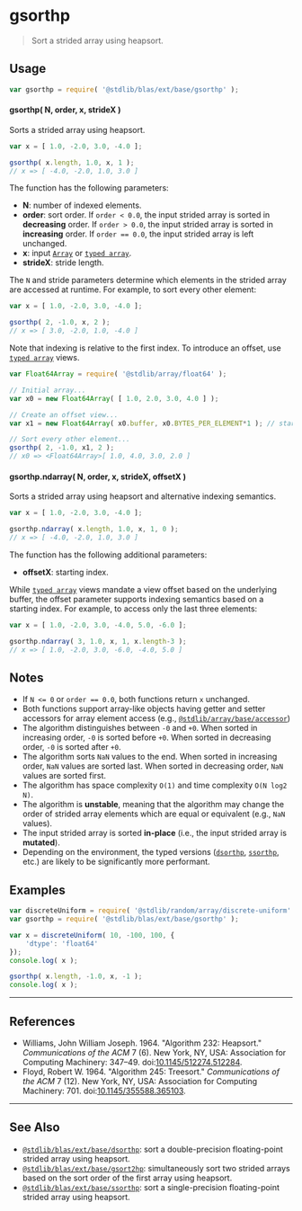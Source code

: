 <!--

@license Apache-2.0

Copyright (c) 2020 The Stdlib Authors.

Licensed under the Apache License, Version 2.0 (the "License");
you may not use this file except in compliance with the License.
You may obtain a copy of the License at

   http://www.apache.org/licenses/LICENSE-2.0

Unless required by applicable law or agreed to in writing, software
distributed under the License is distributed on an "AS IS" BASIS,
WITHOUT WARRANTIES OR CONDITIONS OF ANY KIND, either express or implied.
See the License for the specific language governing permissions and
limitations under the License.

-->

# gsorthp

> Sort a strided array using heapsort.

<section class="usage">

## Usage

```javascript
var gsorthp = require( '@stdlib/blas/ext/base/gsorthp' );
```

#### gsorthp( N, order, x, strideX )

Sorts a strided array using heapsort.

```javascript
var x = [ 1.0, -2.0, 3.0, -4.0 ];

gsorthp( x.length, 1.0, x, 1 );
// x => [ -4.0, -2.0, 1.0, 3.0 ]
```

The function has the following parameters:

-   **N**: number of indexed elements.
-   **order**: sort order. If `order < 0.0`, the input strided array is sorted in **decreasing** order. If `order > 0.0`, the input strided array is sorted in **increasing** order. If `order == 0.0`, the input strided array is left unchanged.
-   **x**: input [`Array`][mdn-array] or [`typed array`][mdn-typed-array].
-   **strideX**: stride length.

The `N` and stride parameters determine which elements in the strided array are accessed at runtime. For example, to sort every other element:

```javascript
var x = [ 1.0, -2.0, 3.0, -4.0 ];

gsorthp( 2, -1.0, x, 2 );
// x => [ 3.0, -2.0, 1.0, -4.0 ]
```

Note that indexing is relative to the first index. To introduce an offset, use [`typed array`][mdn-typed-array] views.

```javascript
var Float64Array = require( '@stdlib/array/float64' );

// Initial array...
var x0 = new Float64Array( [ 1.0, 2.0, 3.0, 4.0 ] );

// Create an offset view...
var x1 = new Float64Array( x0.buffer, x0.BYTES_PER_ELEMENT*1 ); // start at 2nd element

// Sort every other element...
gsorthp( 2, -1.0, x1, 2 );
// x0 => <Float64Array>[ 1.0, 4.0, 3.0, 2.0 ]
```

#### gsorthp.ndarray( N, order, x, strideX, offsetX )

Sorts a strided array using heapsort and alternative indexing semantics.

```javascript
var x = [ 1.0, -2.0, 3.0, -4.0 ];

gsorthp.ndarray( x.length, 1.0, x, 1, 0 );
// x => [ -4.0, -2.0, 1.0, 3.0 ]
```

The function has the following additional parameters:

-   **offsetX**: starting index.

While [`typed array`][mdn-typed-array] views mandate a view offset based on the underlying buffer, the offset parameter supports indexing semantics based on a starting index. For example, to access only the last three elements:

```javascript
var x = [ 1.0, -2.0, 3.0, -4.0, 5.0, -6.0 ];

gsorthp.ndarray( 3, 1.0, x, 1, x.length-3 );
// x => [ 1.0, -2.0, 3.0, -6.0, -4.0, 5.0 ]
```

</section>

<!-- /.usage -->

<section class="notes">

## Notes

-   If `N <= 0` or `order == 0.0`, both functions return `x` unchanged.
-   Both functions support array-like objects having getter and setter accessors for array element access (e.g., [`@stdlib/array/base/accessor`][@stdlib/array/base/accessor])
-   The algorithm distinguishes between `-0` and `+0`. When sorted in increasing order, `-0` is sorted before `+0`. When sorted in decreasing order, `-0` is sorted after `+0`.
-   The algorithm sorts `NaN` values to the end. When sorted in increasing order, `NaN` values are sorted last. When sorted in decreasing order, `NaN` values are sorted first.
-   The algorithm has space complexity `O(1)` and time complexity `O(N log2 N)`.
-   The algorithm is **unstable**, meaning that the algorithm may change the order of strided array elements which are equal or equivalent (e.g., `NaN` values).
-   The input strided array is sorted **in-place** (i.e., the input strided array is **mutated**).
-   Depending on the environment, the typed versions ([`dsorthp`][@stdlib/blas/ext/base/dsorthp], [`ssorthp`][@stdlib/blas/ext/base/ssorthp], etc.) are likely to be significantly more performant.

</section>

<!-- /.notes -->

<section class="examples">

## Examples

<!-- eslint no-undef: "error" -->

```javascript
var discreteUniform = require( '@stdlib/random/array/discrete-uniform' );
var gsorthp = require( '@stdlib/blas/ext/base/gsorthp' );

var x = discreteUniform( 10, -100, 100, {
    'dtype': 'float64'
});
console.log( x );

gsorthp( x.length, -1.0, x, -1 );
console.log( x );
```

</section>

<!-- /.examples -->

* * *

<section class="references">

## References

-   Williams, John William Joseph. 1964. "Algorithm 232: Heapsort." _Communications of the ACM_ 7 (6). New York, NY, USA: Association for Computing Machinery: 347–49. doi:[10.1145/512274.512284][@williams:1964a].
-   Floyd, Robert W. 1964. "Algorithm 245: Treesort." _Communications of the ACM_ 7 (12). New York, NY, USA: Association for Computing Machinery: 701. doi:[10.1145/355588.365103][@floyd:1964a].

</section>

<!-- /.references -->

<!-- Section for related `stdlib` packages. Do not manually edit this section, as it is automatically populated. -->

<section class="related">

* * *

## See Also

-   <span class="package-name">[`@stdlib/blas/ext/base/dsorthp`][@stdlib/blas/ext/base/dsorthp]</span><span class="delimiter">: </span><span class="description">sort a double-precision floating-point strided array using heapsort.</span>
-   <span class="package-name">[`@stdlib/blas/ext/base/gsort2hp`][@stdlib/blas/ext/base/gsort2hp]</span><span class="delimiter">: </span><span class="description">simultaneously sort two strided arrays based on the sort order of the first array using heapsort.</span>
-   <span class="package-name">[`@stdlib/blas/ext/base/ssorthp`][@stdlib/blas/ext/base/ssorthp]</span><span class="delimiter">: </span><span class="description">sort a single-precision floating-point strided array using heapsort.</span>

</section>

<!-- /.related -->

<!-- Section for all links. Make sure to keep an empty line after the `section` element and another before the `/section` close. -->

<section class="links">

[mdn-array]: https://developer.mozilla.org/en-US/docs/Web/JavaScript/Reference/Global_Objects/Array

[mdn-typed-array]: https://developer.mozilla.org/en-US/docs/Web/JavaScript/Reference/Global_Objects/TypedArray

[@stdlib/array/base/accessor]: https://github.com/stdlib-js/stdlib/tree/develop/lib/node_modules/%40stdlib/array/base/accessor

[@williams:1964a]: https://doi.org/10.1145/512274.512284

[@floyd:1964a]: https://doi.org/10.1145/355588.365103

<!-- <related-links> -->

[@stdlib/blas/ext/base/dsorthp]: https://github.com/stdlib-js/stdlib/tree/develop/lib/node_modules/%40stdlib/blas/ext/base/dsorthp

[@stdlib/blas/ext/base/gsort2hp]: https://github.com/stdlib-js/stdlib/tree/develop/lib/node_modules/%40stdlib/blas/ext/base/gsort2hp

[@stdlib/blas/ext/base/ssorthp]: https://github.com/stdlib-js/stdlib/tree/develop/lib/node_modules/%40stdlib/blas/ext/base/ssorthp

<!-- </related-links> -->

</section>

<!-- /.links -->
